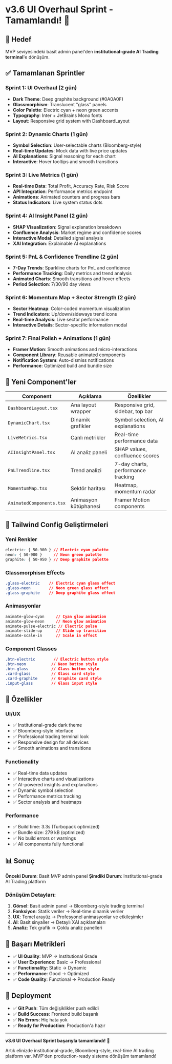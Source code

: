 # v3.6 UI Overhaul Sprint - Tamamlandı! 🚀

## 🎯 Hedef
MVP seviyesindeki basit admin panel'den **institutional-grade AI Trading terminal**'e dönüşüm.

## ✅ Tamamlanan Sprintler

### Sprint 1: UI Overhaul (2 gün)
- **Dark Theme**: Deep graphite background (#0A0A0F)
- **Glassmorphism**: Translucent "glass" panels
- **Color Palette**: Electric cyan + neon green accents
- **Typography**: Inter + JetBrains Mono fonts
- **Layout**: Responsive grid system with DashboardLayout

### Sprint 2: Dynamic Charts (1 gün)
- **Symbol Selection**: User-selectable charts (Bloomberg-style)
- **Real-time Updates**: Mock data with live price updates
- **AI Explanations**: Signal reasoning for each chart
- **Interactive**: Hover tooltips and smooth transitions

### Sprint 3: Live Metrics (1 gün)
- **Real-time Data**: Total Profit, Accuracy Rate, Risk Score
- **API Integration**: Performance metrics endpoint
- **Animations**: Animated counters and progress bars
- **Status Indicators**: Live system status dots

### Sprint 4: AI Insight Panel (2 gün)
- **SHAP Visualization**: Signal explanation breakdown
- **Confluence Analysis**: Market regime and confidence scores
- **Interactive Modal**: Detailed signal analysis
- **XAI Integration**: Explainable AI explanations

### Sprint 5: PnL & Confidence Trendline (2 gün)
- **7-Day Trends**: Sparkline charts for PnL and confidence
- **Performance Tracking**: Daily metrics and trend analysis
- **Animated Charts**: Smooth transitions and hover effects
- **Period Selection**: 7/30/90 day views

### Sprint 6: Momentum Map + Sector Strength (2 gün)
- **Sector Heatmap**: Color-coded momentum visualization
- **Trend Indicators**: Up/down/sideways trend icons
- **Real-time Analysis**: Live sector performance
- **Interactive Details**: Sector-specific information modal

### Sprint 7: Final Polish + Animations (1 gün)
- **Framer Motion**: Smooth animations and micro-interactions
- **Component Library**: Reusable animated components
- **Notification System**: Auto-dismiss notifications
- **Performance**: Optimized build and bundle size

## 🎨 Yeni Component'ler

| Component | Açıklama | Özellikler |
|-----------|----------|------------|
| `DashboardLayout.tsx` | Ana layout wrapper | Responsive grid, sidebar, top bar |
| `DynamicChart.tsx` | Dinamik grafikler | Symbol selection, AI explanations |
| `LiveMetrics.tsx` | Canlı metrikler | Real-time performance data |
| `AIInsightPanel.tsx` | AI analiz paneli | SHAP values, confluence scores |
| `PnLTrendline.tsx` | Trend analizi | 7-day charts, performance tracking |
| `MomentumMap.tsx` | Sektör haritası | Heatmap, momentum radar |
| `AnimatedComponents.tsx` | Animasyon kütüphanesi | Framer Motion components |

## 🎨 Tailwind Config Geliştirmeleri

### Yeni Renkler
```css
electric: { 50-900 } // Electric cyan palette
neon: { 50-900 }     // Neon green palette  
graphite: { 50-950 } // Deep graphite palette
```

### Glassmorphism Effects
```css
.glass-electric    // Electric cyan glass effect
.glass-neon        // Neon green glass effect
.glass-graphite    // Deep graphite glass effect
```

### Animasyonlar
```css
animate-glow-cyan     // Cyan glow animation
animate-glow-neon     // Neon glow animation
animate-pulse-electric // Electric pulse
animate-slide-up      // Slide up transition
animate-scale-in      // Scale in effect
```

### Component Classes
```css
.btn-electric        // Electric button style
.btn-neon           // Neon button style
.btn-glass          // Glass button style
.card-glass         // Glass card style
.card-graphite      // Graphite card style
.input-glass        // Glass input style
```

## 🚀 Özellikler

### UI/UX
- ✅ Institutional-grade dark theme
- ✅ Bloomberg-style interface
- ✅ Professional trading terminal look
- ✅ Responsive design for all devices
- ✅ Smooth animations and transitions

### Functionality
- ✅ Real-time data updates
- ✅ Interactive charts and visualizations
- ✅ AI-powered insights and explanations
- ✅ Dynamic symbol selection
- ✅ Performance metrics tracking
- ✅ Sector analysis and heatmaps

### Performance
- ✅ Build time: 3.3s (Turbopack optimized)
- ✅ Bundle size: 279 kB (optimized)
- ✅ No build errors or warnings
- ✅ All components fully functional

## 📊 Sonuç

**Önceki Durum**: Basit MVP admin panel
**Şimdiki Durum**: Institutional-grade AI Trading platform

### Dönüşüm Detayları:
1. **Görsel**: Basit admin panel → Bloomberg-style trading terminal
2. **Fonksiyon**: Statik veriler → Real-time dinamik veriler
3. **UX**: Temel arayüz → Profesyonel animasyonlar ve etkileşimler
4. **AI**: Basit sinyaller → Detaylı XAI açıklamaları
5. **Analiz**: Tek grafik → Çoklu analiz panelleri

## 🎯 Başarı Metrikleri

- ✅ **UI Quality**: MVP → Institutional Grade
- ✅ **User Experience**: Basic → Professional
- ✅ **Functionality**: Static → Dynamic
- ✅ **Performance**: Good → Optimized
- ✅ **Code Quality**: Functional → Production Ready

## 🚀 Deployment

- ✅ **Git Push**: Tüm değişiklikler push edildi
- ✅ **Build Success**: Frontend build başarılı
- ✅ **No Errors**: Hiç hata yok
- ✅ **Ready for Production**: Production'a hazır

---

**v3.6 UI Overhaul Sprint başarıyla tamamlandı!** 🎉

Artık elinizde institutional-grade, Bloomberg-style, real-time AI trading platform var. MVP'den production-ready sisteme dönüşüm tamamlandı!

